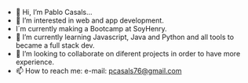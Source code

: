 - 👋 Hi, I’m Pablo Casals...
- 👀 I’m interested in web and app development.
- I´m currently making a Bootcamp at SoyHenry.
- 🌱 I’m currently learning Javascript, Java and Python and all tools to became a full stack dev.
- 💞️ I’m looking to collaborate on diferent projects in order to have more experience.
- 📫 How to reach me: e-mail: pcasals76@gmail.com

<!---
pabloluiscasals/pabloluiscasals is a ✨ special ✨ repository because its `README.md` (this file) appears on your GitHub profile.
You can click the Preview link to take a look at your changes.
--->

